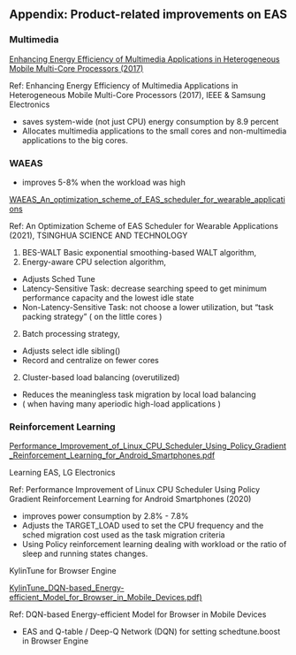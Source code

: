 <!-- Draft version by Peter HU -->

## Appendix: Product-related improvements on EAS 

### Multimedia

[Enhancing Energy Efficiency of Multimedia Applications in Heterogeneous Mobile Multi-Core Processors (2017)](../HMP/Initial-Draft-Productwise/Enhancing_Energy_Efficiency_of_Multimedia_Applications_in_Heterogeneous_Mobile_Multi-Core_Processors.pdf)

Ref:  Enhancing Energy Efficiency of Multimedia Applications in Heterogeneous Mobile Multi-Core Processors (2017),  IEEE & Samsung Electronics

- saves system-wide (not just CPU) energy consumption by 8.9 percent
- Allocates multimedia applications to the small cores and non-multimedia applications to the big cores.

### WAEAS

- improves 5-8% when the workload was high

[WAEAS_An_optimization_scheme_of_EAS_scheduler_for_wearable_applications](../HMP/Initial-Draft-Productwise/WAEAS_An_optimization_scheme_of_EAS_scheduler_for_wearable_applications.pdf)

Ref: An Optimization Scheme of EAS Scheduler for Wearable Applications  (2021), TSINGHUA SCIENCE AND TECHNOLOGY

1. BES-WALT Basic exponential smoothing-based WALT algorithm,
2. Energy-aware CPU selection algorithm,

- Adjusts Sched Tune
- Latency-Sensitive Task: decrease searching speed to get minimum performance capacity and the lowest idle state
- Non-Latency-Sensitive Task: not choose a lower utilization, but “task packing strategy”  ( on the little cores )

2. Batch processing strategy,

- Adjusts select idle sibling()
- Record and centralize on fewer cores

2. Cluster-based load balancing (overutilized)

- Reduces the meaningless task migration by local load balancing
- ( when having many aperiodic high-load applications )

### Reinforcement Learning

[Performance_Improvement_of_Linux_CPU_Scheduler_Using_Policy_Gradient_Reinforcement_Learning_for_Android_Smartphones.pdf](../HMP/Initial-Draft-Productwise/ML/Performance_Improvement_of_Linux_CPU_Scheduler_Using_Policy_Gradient_Reinforcement_Learning_for_Android_Smartphones.pdf)

Learning EAS, LG  Electronics

Ref: Performance Improvement of Linux CPU Scheduler Using Policy Gradient Reinforcement Learning for Android Smartphones (2020)

- improves power consumption by 2.8% - 7.8%
- Adjusts the TARGET_LOAD used to set the CPU frequency and the sched migration cost used as the task migration criteria
- Using Policy reinforcement learning dealing with workload or the ratio of sleep and running states changes.

KylinTune for Browser Engine

[KylinTune_DQN-based_Energy-efficient_Model_for_Browser_in_Mobile_Devices.pdf)](../HMP/Initial-Draft-Productwise/ML/KylinTune_DQN-based_Energy-efficient_Model_for_Browser_in_Mobile_Devices.pdf)

Ref: DQN-based Energy-efficient Model for Browser in Mobile Devices

- EAS and Q-table / Deep-Q Network (DQN) for setting schedtune.boost in Browser Engine
